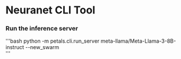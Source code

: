 # Neuranet CLI Tool

### Run the inference server
'''bash
python -m petals.cli.run_server meta-llama/Meta-Llama-3-8B-instruct --new_swarm  
'''
